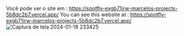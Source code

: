 Você pode ver o site em : https://spotfly-exgb71irw-marcelos-projects-5b8dc2b7.vercel.app/
You can see this website at : https://spotfly-exgb71irw-marcelos-projects-5b8dc2b7.vercel.app/
<br>
![Captura de tela 2024-01-18 233425](https://github.com/MarceloBRj1/Spotfly/assets/131809837/e017d56e-8aab-4e5a-b908-4b23dddc057d)
